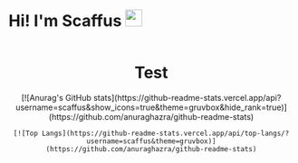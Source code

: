 # Hi! I'm Scaffus <img src="https://raw.githubusercontent.com/MartinHeinz/MartinHeinz/master/wave.gif" width="30px">

<div style="display: grid; align-items: center; justify-content: center;" align="center">
    <h1>Test</h1>
    [![Anurag's GitHub stats](https://github-readme-stats.vercel.app/api?username=scaffus&show_icons=true&theme=gruvbox&hide_rank=true)](https://github.com/anuraghazra/github-readme-stats)

    [![Top Langs](https://github-readme-stats.vercel.app/api/top-langs/?username=scaffus&theme=gruvbox)](https://github.com/anuraghazra/github-readme-stats)
</div>
